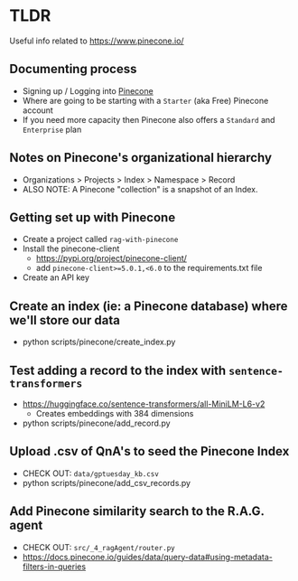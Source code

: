 # TLDR

Useful info related to https://www.pinecone.io/

## Documenting process

- Signing up / Logging into [Pinecone](https://www.pinecone.io/)
- Where are going to be starting with a `Starter` (aka Free) Pinecone account
- If you need more capacity then Pinecone also offers a `Standard` and `Enterprise` plan

## Notes on Pinecone's organizational hierarchy

- Organizations > Projects > Index > Namespace > Record
- ALSO NOTE: A Pinecone "collection" is a snapshot of an Index.

## Getting set up with Pinecone

- Create a project called `rag-with-pinecone`
- Install the pinecone-client
  - https://pypi.org/project/pinecone-client/
  - add `pinecone-client>=5.0.1,<6.0` to the requirements.txt file
- Create an API key

## Create an index (ie: a Pinecone database) where we'll store our data

- python scripts/pinecone/create_index.py

## Test adding a record to the index with `sentence-transformers`

- https://huggingface.co/sentence-transformers/all-MiniLM-L6-v2
  - Creates embeddings with 384 dimensions
- python scripts/pinecone/add_record.py

## Upload .csv of QnA's to seed the Pinecone Index

- CHECK OUT: `data/gptuesday_kb.csv`
- python scripts/pinecone/add_csv_records.py

## Add Pinecone similarity search to the R.A.G. agent

- CHECK OUT: `src/_4_ragAgent/router.py`
- https://docs.pinecone.io/guides/data/query-data#using-metadata-filters-in-queries

